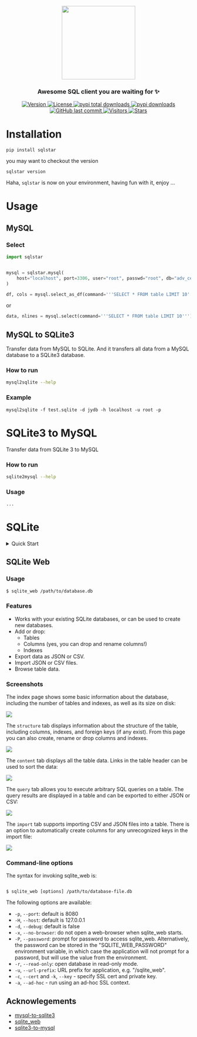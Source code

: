 <p align="center">
    <img width="200" src="https://cdn.jsdelivr.net/gh/szj2ys/sqlstar/sqlstar/logo.png"/>
</p>

<h3 align="center">
    <p>Awesome SQL client you are waiting for ✨</p>
</h3>


<p align="center">
    <a href="https://python.org/pypi/sqlstar">
        <img src="https://badge.fury.io/py/sqlstar.svg" alt="Version"/>
    </a>
    <a href="https://python.org/pypi/sqlstar">
        <img src="https://img.shields.io/pypi/l/sqlstar.svg?color=orange" alt="License"/>
    </a>
    <a href="https://python.org/pypi/sqlstar">
        <img src="https://static.pepy.tech/badge/sqlstar?color=blue" alt="pypi total downloads"/>
    </a>
    <a href="https://python.org/pypi/sqlstar">
        <img src="https://img.shields.io/pypi/dm/sqlstar?color=blue" alt="pypi downloads"/>
    </a>
    <a href="https://python.org/pypi/sqlstar">
        <img src="https://img.shields.io/github/last-commit/szj2ys/sqlstar?color=blue" alt="GitHub last commit"/>
    </a>
    <a href="https://github.com/szj2ys/sqlstar">
        <img src="https://visitor-badge.glitch.me/badge?page_id=szj2ys.sqlstar" alt="Visitors"/>
    </a>
    <a href="https://github.com/szj2ys/sqlstar">
        <img src="https://img.shields.io/github/stars/szj2ys/sqlstar?style=social" alt="Stars"/>
    </a>
</p>


# Installation
```shell
pip install sqlstar
```
you may want to checkout the version
```shell
sqlstar version
```
Haha, `sqlstar` is now on your environment, having fun with it, enjoy ...

# Usage
## MySQL
### Select 
```python
import sqlstar


mysql = sqlstar.mysql(
    host="localhost", port=3306, user="root", passwd="root", db="adv_center"
)

df, cols = mysql.select_as_df(command='''SELECT * FROM table LIMIT 10''')
```
or
```python
data, nlines = mysql.select(command='''SELECT * FROM table LIMIT 10''')
```

## MySQL to SQLite3

Transfer data from MySQL to SQLite.
And it transfers all data from a MySQL database to a SQLite3 database.


### How to run

```bash
mysql2sqlite --help
```


### Example
```
mysql2sqlite -f test.sqlite -d jydb -h localhost -u root -p
```

# SQLite3 to MySQL
Transfer data from SQLite 3 to MySQL
### How to run

```bash
sqlite2mysql --help
```

### Usage
```shell
...
```
# SQLite

<details>
  <summary>Quick Start</summary>

```python
import sqlstar

if __name__ == '__main__':
    sqliting = sqlstar.sqlite("./test.db")
    sqliting.execute("CREATE TABLE IF NOT EXISTS tester (timestamp DATETIME, uuid TEXT)")
    sqliting.execute("INSERT into tester values (?, ?)", ("2010-01-01 13:00:00", "bow"))
    sqliting.execute("INSERT into tester values (?, ?)", ("2011-02-02 14:14:14", "dog"))

    results, cols = sqliting.select_as_df("SELECT * from tester")
    print(results)
    print(cols)

    sqliting.close()
```

</details>

## SQLite Web
### Usage

```sh
$ sqlite_web /path/to/database.db
```

### Features


* Works with your existing SQLite databases, or can be used to create new databases.
* Add or drop:
  * Tables
  * Columns (yes, you can drop and rename columns!)
  * Indexes
* Export data as JSON or CSV.
* Import JSON or CSV files.
* Browse table data.

### Screenshots

The index page shows some basic information about the database, including the number of tables and indexes, as well as its size on disk:

![](http://media.charlesleifer.com/blog/photos/s1415479324.32.png)

The `structure` tab displays information about the structure of the table, including columns, indexes, and foreign keys (if any exist). From this page you can also create, rename or drop columns and indexes.

![](http://media.charlesleifer.com/blog/photos/s1415479418.23.png)

The `content` tab displays all the table data. Links in the table header can be used to sort the data:

![](http://media.charlesleifer.com/blog/photos/s1415479502.61.png)

The `query` tab allows you to execute arbitrary SQL queries on a table. The query results are displayed in a table and can be exported to either JSON or CSV:

![](http://media.charlesleifer.com/blog/photos/s1415487149.3.png)

The `import` tab supports importing CSV and JSON files into a table. There is an option to automatically create columns for any unrecognized keys in the import file:

![](http://media.charlesleifer.com/blog/photos/s1415479625.44.png)

### Command-line options

The syntax for invoking sqlite_web is:

```console

$ sqlite_web [options] /path/to/database-file.db
```

The following options are available:

* ``-p``, ``--port``: default is 8080
* ``-H``, ``--host``: default is 127.0.0.1
* ``-d``, ``--debug``: default is false
* ``-x``, ``--no-browser``: do not open a web-browser when sqlite_web starts.
* ``-P``, ``--password``: prompt for password to access sqlite_web.
  Alternatively, the password can be stored in the "SQLITE_WEB_PASSWORD"
  environment variable, in which case the application will not prompt for a
  password, but will use the value from the environment.
* ``-r``, ``--read-only``: open database in read-only mode.
* ``-u``, ``--url-prefix``: URL prefix for application, e.g. "/sqlite_web".
* ``-c``, ``--cert`` and ``-k``, ``--key`` - specify SSL cert and private key.
* ``-a``, ``--ad-hoc`` - run using an ad-hoc SSL context.


## Acknowlegements
- [mysql-to-sqlite3](https://github.com/techouse/mysql-to-sqlite3)
- [sqlite_web](https://github.com/coleifer/sqlite-web)
- [sqlite3-to-mysql](https://github.com/techouse/sqlite3-to-mysql)







